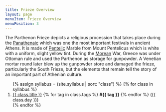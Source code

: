 ```yaml
---
title: Frieze Overview
layout: page
menuItem: Frieze Overview
menuPosition: 3
---
```

The Parthenon Frieze depicts a religious procession that takes place during the [Panathenaic](https://en.wikipedia.org/wiki/Panathenaea) which was one the most important festivals in ancient Athens. It is made of [Pentelic](https://en.wikipedia.org/wiki/Mount_Pentelicus#Pentelic_marble) Marble from Mount Pentelicus which is white with a uniform, slight yellow tint. During the [Morean](https://en.wikipedia.org/wiki/Parthenon#Destruction) War, Greece was under Ottoman rule and used the Parthenon as storage for gunpowder. A Venetian mortar round later blew up the gunpowder store and damaged the frieze, particularly the South Frieze, but the elements that remain tell the story of an important part of Athenian culture.

<ol>
{% assign syllabus = (site.syllabus | sort: "class") %}
{% for class in syllabus %}
  <li>
  	<a href="{{ site.baseurl }}{{ class.url }}">{{ class.title }}</a> 
  	{% for tag in class.tags %}
  		<b>#{{ tag }}</b>
  	{% endfor %}
  	({{ class.day }})</li>
{% endfor %}
</ol>
